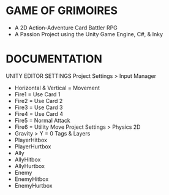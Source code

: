 # GAME OF GRIMOIRES
* A 2D Action-Adventure Card Battler RPG
* A Passion Project using the Unity Game Engine, C#, & Inky

# DOCUMENTATION
UNITY EDITOR SETTINGS
Project Settings > Input Manager
* Horizontal & Vertical = Movement
* Fire1 = Use Card 1
* Fire2 = Use Card 2
* Fire3 = Use Card 3
* Fire4 = Use Card 4
* Fire5 = Normal Attack
* Fire6 = Utility Move
Project Settings > Physics 2D
* Gravity > Y = 0
Tags & Layers
* PlayerHitbox
* PlayerHurtbox
* Ally
* AllyHitbox
* AllyHurtbox
* Enemy
* EnemyHitbox
* EnemyHurtbox